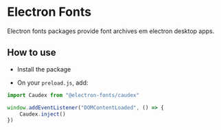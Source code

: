 # Electron Fonts

Electron fonts packages provide font archives em electron desktop apps.

## How to use

* Install the package

* On your `preload.js`, add:

```ts
import Caudex from "@electron-fonts/caudex"

window.addEventListener("DOMContentLoaded", () => {
    Caudex.inject()
})
```